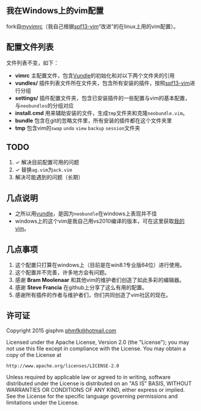 ## 我在Windows上的vim配置

fork自[myvimrc][2]（我自己根据[spf13-vim][1]“改进”的在linux上用的vim配置）。

## 配置文件列表
文件列表不变，如下：

+ __vimrc__ 主配置文件，包含[Vundle][3]的初始化和对以下两个文件夹的引用
+ __vundles/__ 插件列表文件所在文件夹，包含所有安装的插件，按照[spf13-vim][1]进行分组
+ __settings/__ 插件配置文件夹，包含已安装插件的一些配置与vim的基本配置，与`neobundles`的分组对应
+ __install.cmd__ 用来辅助安装的文件，生成`tmp`文件夹和克隆`neobundle.vim`。
+ __bundle__ 包含在git的忽略文件里，所有安装的插件都在这个文件夹里
+ __tmp__ 包含vim的`swap` `undo` `view` `backup` `session`文件夹

## TODO
1. ✓ 解决目前配置可用的问题
2. ✓ 替换`ag.vim`为`ack.vim`
2. 解决可能遇到的问题（长期）

## 几点说明
+ 之所以用[vundle][3]，是因为`neobundle`在windows上表现并不佳
+ windows上的这个vim是我自己用vs2010编译的版本，可在这里获取[我的vim][4]。

## 几点事项
1. 这个配置只打算在windows上（目前是在win8.1专业版64位）进行使用。
2. 这个配置并不完善，许多地方会有问题。
3. 感谢 __Bram Moolenaar__ 和其他vim的维护者们创造了如此多彩的编辑器。
3. 感谢 __Steve Francia__ 在github上分享了这么有用的配置。
5. 感谢所有插件的作者与维护者们，你们共同创造了vim社区的现在。

## 许可证
Copyright 2015 gisphm <phmfk@hotmail.com>

Licensed under the Apache License, Version 2.0 (the "License");
you may not use this file except in compliance with the License.
You may obtain a copy of the License at

    http://www.apache.org/licenses/LICENSE-2.0

Unless required by applicable law or agreed to in writing, software
distributed under the License is distributed on an "AS IS" BASIS,
WITHOUT WARRANTIES OR CONDITIONS OF ANY KIND, either express or implied.
See the License for the specific language governing permissions and
limitations under the License.

[1]: https://github.com/spf13/spf13-vim.git
[2]: https://github.com/gisphm/myvimrc.git
[3]: https://github.com/gmarik/Vundle.vim.git
[4]: https://github.com/gisphm/vimx64.git